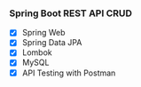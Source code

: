 ### Spring Boot REST API CRUD
- [x] Spring Web
- [x] Spring Data JPA
- [x] Lombok
- [x] MySQL
- [x] API Testing with Postman